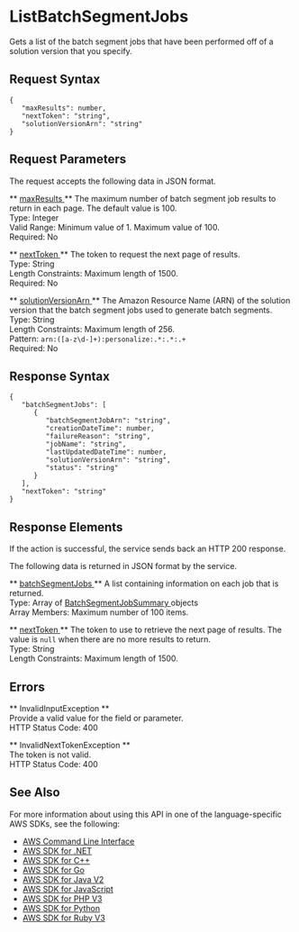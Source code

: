 # ListBatchSegmentJobs<a name="API_ListBatchSegmentJobs"></a>

Gets a list of the batch segment jobs that have been performed off of a solution version that you specify\.

## Request Syntax<a name="API_ListBatchSegmentJobs_RequestSyntax"></a>

```
{
   "maxResults": number,
   "nextToken": "string",
   "solutionVersionArn": "string"
}
```

## Request Parameters<a name="API_ListBatchSegmentJobs_RequestParameters"></a>

The request accepts the following data in JSON format\.

 ** [ maxResults ](#API_ListBatchSegmentJobs_RequestSyntax) **   <a name="personalize-ListBatchSegmentJobs-request-maxResults"></a>
The maximum number of batch segment job results to return in each page\. The default value is 100\.  
Type: Integer  
Valid Range: Minimum value of 1\. Maximum value of 100\.  
Required: No

 ** [ nextToken ](#API_ListBatchSegmentJobs_RequestSyntax) **   <a name="personalize-ListBatchSegmentJobs-request-nextToken"></a>
The token to request the next page of results\.  
Type: String  
Length Constraints: Maximum length of 1500\.  
Required: No

 ** [ solutionVersionArn ](#API_ListBatchSegmentJobs_RequestSyntax) **   <a name="personalize-ListBatchSegmentJobs-request-solutionVersionArn"></a>
The Amazon Resource Name \(ARN\) of the solution version that the batch segment jobs used to generate batch segments\.  
Type: String  
Length Constraints: Maximum length of 256\.  
Pattern: `arn:([a-z\d-]+):personalize:.*:.*:.+`   
Required: No

## Response Syntax<a name="API_ListBatchSegmentJobs_ResponseSyntax"></a>

```
{
   "batchSegmentJobs": [ 
      { 
         "batchSegmentJobArn": "string",
         "creationDateTime": number,
         "failureReason": "string",
         "jobName": "string",
         "lastUpdatedDateTime": number,
         "solutionVersionArn": "string",
         "status": "string"
      }
   ],
   "nextToken": "string"
}
```

## Response Elements<a name="API_ListBatchSegmentJobs_ResponseElements"></a>

If the action is successful, the service sends back an HTTP 200 response\.

The following data is returned in JSON format by the service\.

 ** [ batchSegmentJobs ](#API_ListBatchSegmentJobs_ResponseSyntax) **   <a name="personalize-ListBatchSegmentJobs-response-batchSegmentJobs"></a>
A list containing information on each job that is returned\.  
Type: Array of [ BatchSegmentJobSummary ](API_BatchSegmentJobSummary.md) objects  
Array Members: Maximum number of 100 items\.

 ** [ nextToken ](#API_ListBatchSegmentJobs_ResponseSyntax) **   <a name="personalize-ListBatchSegmentJobs-response-nextToken"></a>
The token to use to retrieve the next page of results\. The value is `null` when there are no more results to return\.  
Type: String  
Length Constraints: Maximum length of 1500\.

## Errors<a name="API_ListBatchSegmentJobs_Errors"></a>

 ** InvalidInputException **   
Provide a valid value for the field or parameter\.  
HTTP Status Code: 400

 ** InvalidNextTokenException **   
The token is not valid\.  
HTTP Status Code: 400

## See Also<a name="API_ListBatchSegmentJobs_SeeAlso"></a>

For more information about using this API in one of the language\-specific AWS SDKs, see the following:
+  [ AWS Command Line Interface](https://docs.aws.amazon.com/goto/aws-cli/personalize-2018-05-22/ListBatchSegmentJobs) 
+  [ AWS SDK for \.NET](https://docs.aws.amazon.com/goto/DotNetSDKV3/personalize-2018-05-22/ListBatchSegmentJobs) 
+  [ AWS SDK for C\+\+](https://docs.aws.amazon.com/goto/SdkForCpp/personalize-2018-05-22/ListBatchSegmentJobs) 
+  [ AWS SDK for Go](https://docs.aws.amazon.com/goto/SdkForGoV1/personalize-2018-05-22/ListBatchSegmentJobs) 
+  [ AWS SDK for Java V2](https://docs.aws.amazon.com/goto/SdkForJavaV2/personalize-2018-05-22/ListBatchSegmentJobs) 
+  [ AWS SDK for JavaScript](https://docs.aws.amazon.com/goto/AWSJavaScriptSDK/personalize-2018-05-22/ListBatchSegmentJobs) 
+  [ AWS SDK for PHP V3](https://docs.aws.amazon.com/goto/SdkForPHPV3/personalize-2018-05-22/ListBatchSegmentJobs) 
+  [ AWS SDK for Python](https://docs.aws.amazon.com/goto/boto3/personalize-2018-05-22/ListBatchSegmentJobs) 
+  [ AWS SDK for Ruby V3](https://docs.aws.amazon.com/goto/SdkForRubyV3/personalize-2018-05-22/ListBatchSegmentJobs) 